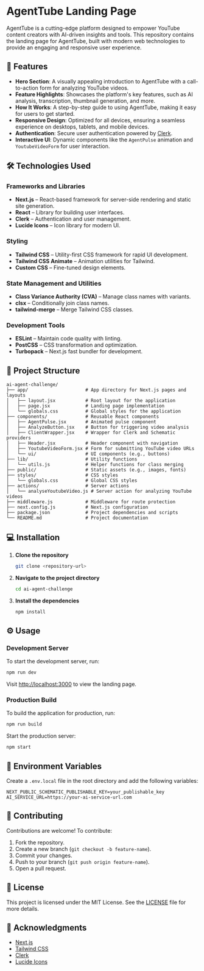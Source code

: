 # AgentTube Landing Page

AgentTube is a cutting-edge platform designed to empower YouTube content creators with AI-driven insights and tools. This repository contains the landing page for AgentTube, built with modern web technologies to provide an engaging and responsive user experience.

## 🚀 Features

- **Hero Section**: A visually appealing introduction to AgentTube with a call-to-action form for analyzing YouTube videos.
- **Feature Highlights**: Showcases the platform's key features, such as AI analysis, transcription, thumbnail generation, and more.
- **How It Works**: A step-by-step guide to using AgentTube, making it easy for users to get started.
- **Responsive Design**: Optimized for all devices, ensuring a seamless experience on desktops, tablets, and mobile devices.
- **Authentication**: Secure user authentication powered by [Clerk](https://clerk.dev).
- **Interactive UI**: Dynamic components like the `AgentPulse` animation and `YoutubeVideoForm` for user interaction.

## 🛠 Technologies Used

### Frameworks and Libraries
- **Next.js** – React-based framework for server-side rendering and static site generation.
- **React** – Library for building user interfaces.
- **Clerk** – Authentication and user management.
- **Lucide Icons** – Icon library for modern UI.

### Styling
- **Tailwind CSS** – Utility-first CSS framework for rapid UI development.
- **Tailwind CSS Animate** – Animation utilities for Tailwind.
- **Custom CSS** – Fine-tuned design elements.

### State Management and Utilities
- **Class Variance Authority (CVA)** – Manage class names with variants.
- **clsx** – Conditionally join class names.
- **tailwind-merge** – Merge Tailwind CSS classes.

### Development Tools
- **ESLint** – Maintain code quality with linting.
- **PostCSS** – CSS transformation and optimization.
- **Turbopack** – Next.js fast bundler for development.

## 📁 Project Structure

```
ai-agent-challenge/
├── app/                     # App directory for Next.js pages and layouts
│   ├── layout.jsx           # Root layout for the application
│   ├── page.jsx             # Landing page implementation
│   └── globals.css          # Global styles for the application
├── components/              # Reusable React components
│   ├── AgentPulse.jsx       # Animated pulse component
│   ├── AnalyzeButton.jsx    # Button for triggering video analysis
│   ├── ClientWrapper.jsx    # Wrapper for Clerk and Schematic providers
│   ├── Header.jsx           # Header component with navigation
│   ├── YoutubeVideoForm.jsx # Form for submitting YouTube video URLs
│   └── ui/                  # UI components (e.g., buttons)
├── lib/                     # Utility functions
│   └── utils.js             # Helper functions for class merging
├── public/                  # Static assets (e.g., images, fonts)
├── styles/                  # CSS styles
│   └── globals.css          # Global CSS styles
├── actions/                 # Server actions
│   └── analyseYoutubeVideo.js # Server action for analyzing YouTube videos
├── middleware.js            # Middleware for route protection
├── next.config.js           # Next.js configuration
├── package.json             # Project dependencies and scripts
└── README.md                # Project documentation
```

## 💻 Installation

1. **Clone the repository**
   ```bash
   git clone <repository-url>
   ```

2. **Navigate to the project directory**
   ```bash
   cd ai-agent-challenge
   ```

3. **Install the dependencies**
   ```bash
   npm install
   ```

## ⚙️ Usage

### Development Server
To start the development server, run:
```bash
npm run dev
```
Visit [http://localhost:3000](http://localhost:3000) to view the landing page.

### Production Build
To build the application for production, run:
```bash
npm run build
```

Start the production server:
```bash
npm start
```

## 🔐 Environment Variables

Create a `.env.local` file in the root directory and add the following variables:

```env
NEXT_PUBLIC_SCHEMATIC_PUBLISHABLE_KEY=your_publishable_key
AI_SERVICE_URL=https://your-ai-service-url.com
```

## 🤝 Contributing

Contributions are welcome! To contribute:

1. Fork the repository.
2. Create a new branch (`git checkout -b feature-name`).
3. Commit your changes.
4. Push to your branch (`git push origin feature-name`).
5. Open a pull request.

## 📄 License

This project is licensed under the MIT License. See the [LICENSE](LICENSE) file for more details.

## 🙏 Acknowledgments

- [Next.js](https://nextjs.org)
- [Tailwind CSS](https://tailwindcss.com)
- [Clerk](https://clerk.dev)
- [Lucide Icons](https://lucide.dev)

